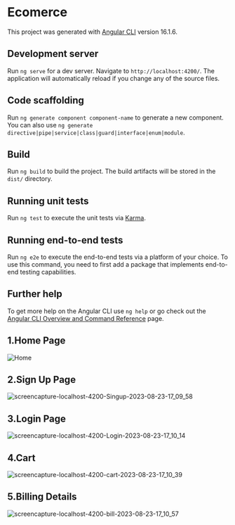 # Ecomerce

This project was generated with [Angular CLI](https://github.com/angular/angular-cli) version 16.1.6.

## Development server

Run `ng serve` for a dev server. Navigate to `http://localhost:4200/`. The application will automatically reload if you change any of the source files.

## Code scaffolding

Run `ng generate component component-name` to generate a new component. You can also use `ng generate directive|pipe|service|class|guard|interface|enum|module`.

## Build

Run `ng build` to build the project. The build artifacts will be stored in the `dist/` directory.

## Running unit tests

Run `ng test` to execute the unit tests via [Karma](https://karma-runner.github.io).

## Running end-to-end tests

Run `ng e2e` to execute the end-to-end tests via a platform of your choice. To use this command, you need to first add a package that implements end-to-end testing capabilities.

## Further help

To get more help on the Angular CLI use `ng help` or go check out the [Angular CLI Overview and Command Reference](https://angular.io/cli) page.

## 1.Home Page

![Home](https://github.com/anilprajapatistartbit/angular-ecommerce/assets/133842742/6b1a8a95-3bc1-476d-83a6-74adaeac8d92)

## 2.Sign Up Page

![screencapture-localhost-4200-Singup-2023-08-23-17_09_58](https://github.com/anilprajapatistartbit/angular-ecommerce/assets/133842742/838ad0d9-32a8-4834-97fc-6289cf54b83a)

## 3.Login Page

![screencapture-localhost-4200-Login-2023-08-23-17_10_14](https://github.com/anilprajapatistartbit/angular-ecommerce/assets/133842742/f2a200d5-913f-4cac-9374-6e96bc691f28)

## 4.Cart

![screencapture-localhost-4200-cart-2023-08-23-17_10_39](https://github.com/anilprajapatistartbit/angular-ecommerce/assets/133842742/be11eec0-adfe-4fc0-ba93-b58e3dcd0d66)

## 5.Billing Details

![screencapture-localhost-4200-bill-2023-08-23-17_10_57](https://github.com/anilprajapatistartbit/angular-ecommerce/assets/133842742/04a2c155-eeb8-4241-bfa0-95f88e907bae)


